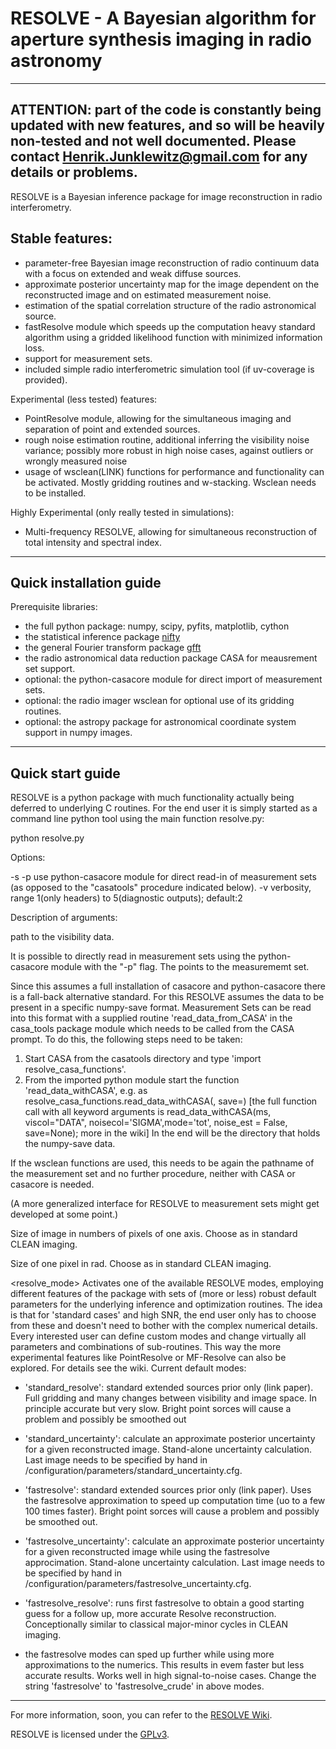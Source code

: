 # RESOLVE - A Bayesian algorithm for aperture synthesis imaging in radio astronomy

-------------------------------------------------------------------------------------------------------------------------------
ATTENTION: part of the code is constantly being updated with new features, and so will be heavily non-tested and not well documented. 
Please contact Henrik.Junklewitz@gmail.com for any details or problems. 
-------------------------------------------------------------------------------------------------------------------------------

RESOLVE is a Bayesian inference package for image reconstruction in radio interferometry.

## Stable features:

- parameter-free Bayesian image reconstruction of radio continuum data with a focus on extended and weak diffuse sources.
- approximate posterior uncertainty map for the image dependent on the reconstructed image and on estimated measurement noise.
- estimation of the spatial correlation structure of the radio astronomical source.
- fastResolve module which speeds up the computation heavy standard algorithm using a gridded likelihood function with minimized information loss.
- support for measurement sets.
- included simple radio interferometric simulation tool (if uv-coverage is provided).

Experimental (less tested) features:

- PointResolve module, allowing for the simultaneous imaging and separation of point and extended sources. 
- rough noise estimation routine, additional inferring the visibility noise variance; 
possibly more robust in high noise cases, against outliers or wrongly measured noise
- usage of wsclean(LINK) functions for performance and functionality can be activated. Mostly gridding routines and w-stacking. Wsclean needs to be installed.

Highly Experimental (only really tested in simulations):

- Multi-frequency RESOLVE, allowing for simultaneous reconstruction of total intensity and spectral index.

--------------------------------------------------------------------------------------------------------------------------------
Quick installation guide
--------------------------------------------------------------------------------------------------------------------------------

Prerequisite libraries:
- the full python package: numpy, scipy, pyfits, matplotlib, cython
- the statistical inference package [nifty](https://github.com/information-field-theory/nifty)
- the general Fourier transform package [gfft](https://github.com/mrbell/nifty)
- the radio astronomical data reduction package CASA for meausrement set support.
- optional: the python-casacore module for direct import of measurement sets. 
- optional: the radio imager wsclean for optional use of its gridding routines.
- optional: the astropy package for astronomical coordinate system support in numpy images. 

--------------------------------------------------------------------------------------------------------------------------------
Quick start guide
--------------------------------------------------------------------------------------------------------------------------------

RESOLVE is a python package with much functionality actually being deferred to underlying C routines. For the end user it is 
simply started as a command line python tool using the main function resolve.py:

python resolve.py <data pathname> <imsize> <cellsize> <resolve mode> 

Options:

-s <custom save directory suffix>
-p use python-casacore module for direct read-in of measurement sets (as opposed to the "casatools" procedure indicated below).
-v verbosity, range 1(only headers) to 5(diagnostic outputs); default:2

Description of arguments:

<data pathname> path to the visibility data.

It is possible to directly read in measurement sets using the python-casacore module with the "-p" flag. The <data pathname> points to	   the measurememt set.

Since this assumes a full installation of casacore and python-casacore there is a fall-back alternative standard. For this RESOLVE assumes the data to be present in a specific numpy-save format. Measurement Sets can be read into this format with a supplied routine 'read_data_from_CASA' in the casa_tools package module which needs to be called from the CASA prompt. To do this, the following steps need to be taken:
1) Start CASA from the casatools directory and type 'import resolve_casa_functions'.
2) From the imported python module start the function 'read_data_withCASA',
e.g. as resolve_casa_functions.read_data_withCASA(<ms-filename>, save=<data directory where to read the RESOLVE-numpy format to>)
[the full function call with all keyword arguments is
read_data_withCASA(ms, viscol="DATA", noisecol='SIGMA',mode='tot', noise_est = False, save=None); more in the wiki]
In the end <data pathname> will be the directory that holds the numpy-save data.

If the wsclean functions are used, this needs to be again the pathname of the measurement set and no further procedure, neither with CASA or casacore is needed.

(A more generalized interface for RESOLVE to measurement sets might get developed at some point.)

<imsize> Size of image in numbers of pixels of one axis. Choose as in standard CLEAN imaging.

<cellsize> Size of one pixel in rad. Choose as in standard CLEAN imaging.

<resolve_mode> Activates one of the available RESOLVE modes, employing different features of the package with sets of 
(more or less) robust default parameters for the underlying inference and optimization routines. The idea is that for
'standard cases' and high SNR, the end user only has to choose from these and doesn't need to bother with the complex
numerical details. Every interested user can define custom modes and change virtually all parameters and combinations 
of sub-routines. This way the more experimental features like PointResolve or MF-Resolve can also be explored.
For details see the wiki. 
Current default modes:

- 'standard_resolve': standard extended sources prior only (link paper). Full gridding and many changes between
 visibility and image space. In principle accurate but very slow. Bright point sorces will cause a problem and
 possibly be smoothed out
 
- 'standard_uncertainty': calculate an approximate posterior uncertainty for a given reconstructed image. 
Stand-alone uncertainty calculation. Last image needs to be specified by hand in 
/configuration/parameters/standard_uncertainty.cfg.

- 'fastresolve': standard extended sources prior only (link paper). Uses the fastresolve approximation to speed up
computation time (uo to a few 100 times faster). Bright point sorces will cause a problem and
 possibly be smoothed out.
 
- 'fastresolve_uncertainty': calculate an approximate posterior uncertainty for a given reconstructed image while using
the fastresolve approcimation. Stand-alone uncertainty calculation. Last image needs to be specified by hand in 
/configuration/parameters/fastresolve_uncertainty.cfg.

- 'fastresolve_resolve': runs first fastresolve to obtain a good starting guess for a follow up, more accurate Resolve 
reconstruction. Conceptionally similar to classical major-minor cycles in CLEAN imaging.

- the fastresolve modes can sped up further while using more approximations to the numerics. This results in evem faster
but less accurate results. Works well in high signal-to-noise cases. Change the string 'fastresolve' to 'fastresolve_crude' 
in above modes.

----------------------------------------------------------------------------------------------------------------------------

For more information, soon, you can refer to the [RESOLVE Wiki](https://github.com/henrikju/resolve/wiki).

RESOLVE is licensed under the [GPLv3](http://www.gnu.org/licenses/gpl.html).














